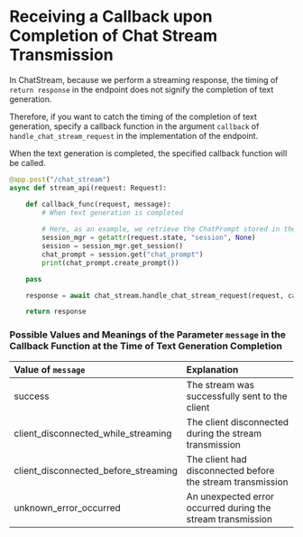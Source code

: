 # Receiving a Callback upon Completion of Chat Stream Transmission

In ChatStream, because we perform a streaming response, the timing of `return response` in the endpoint does not signify the completion of text generation.

Therefore, if you want to catch the timing of the completion of text generation, specify a callback function in the argument `callback` of `handle_chat_stream_request` in the implementation of the endpoint.

When the text generation is completed, the specified callback function will be called.

```python
@app.post("/chat_stream")
async def stream_api(request: Request):

    def callback_func(request, message):
        # When text generation is completed
        
        # Here, as an example, we retrieve the ChatPrompt stored in the session and generate a prompt based on the past conversation history.
        session_mgr = getattr(request.state, "session", None)
        session = session_mgr.get_session()
        chat_prompt = session.get("chat_prompt")
        print(chat_prompt.create_prompt())

    pass

    response = await chat_stream.handle_chat_stream_request(request, callback=callback_func)

    return response
```

### Possible Values and Meanings of the Parameter `message` in the Callback Function at the Time of Text Generation Completion

|Value of `message`|Explanation|
|:----|:----|
|success|The stream was successfully sent to the client|
|client_disconnected_while_streaming|The client disconnected during the stream transmission|
|client_disconnected_before_streaming|The client had disconnected before the stream transmission|
|unknown_error_occurred|An unexpected error occurred during the stream transmission|